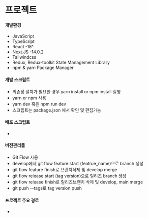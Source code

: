 # 프로젝트

#### 개발환경

- JavaScript
- TypeScript
- React -18^
- Next.JS -14.0.2
- Tailwindcss
- Redux, Redux-toolkit State Management Library
- npm & yarn Package Manager

#### 개발 스크립트

- 의존성 설치가 필요한 경우 yarn install or npm install 실행
- yarn or npm 사용
- yarn dev 혹은 npm run dev
- 스크립트는 package.json 에서 확인 및 편집가능

#### 배포 스크립트

-

#### 버전관리툴

- Git Flow 사용
- develop에서 git flow feature start (featrue_name)으로 branch 생성
- git flow feature finish로 브랜치삭제 및 develop merge
- git flow release start (tag version)으로 릴리즈 branch 생성
- git flow release finish로 릴리즈브랜치 삭제 및 develop, main merge
- git push --tags로 tag version push

#### 프로젝트 주요 경로

-
